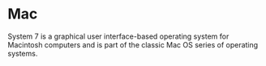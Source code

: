 # Mac

System 7 is a graphical user interface-based operating system for Macintosh computers and is part of the classic Mac OS series of operating systems.
